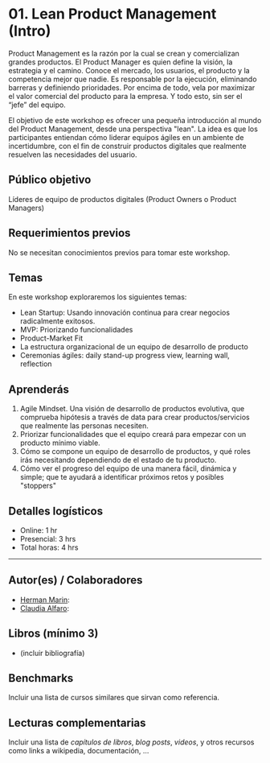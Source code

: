 # 01. Lean Product Management (Intro)

Product Management es la razón por la cual se crean y comercializan grandes productos. El Product Manager es quien define la visión, la estrategia y el camino. Conoce el mercado, los usuarios, el producto y la competencia mejor que nadie. Es responsable por la ejecución, eliminando barreras y definiendo prioridades. Por encima de todo, vela por maximizar el valor comercial del producto para la empresa. Y todo esto, sin ser el “jefe” del equipo.

El objetivo de este workshop es ofrecer una pequeña introducción al mundo del Product Management, desde una perspectiva "lean". La idea es que los participantes entiendan cómo liderar equipos ágiles en un ambiente de incertidumbre, con el fin de construir productos digitales que realmente resuelven las necesidades del usuario.


## Público objetivo

Líderes de equipo de productos digitales (Product Owners o Product Managers)


## Requerimientos previos

No se necesitan conocimientos previos para tomar este workshop.


## Temas

En este workshop exploraremos los siguientes temas:

- Lean Startup: Usando innovación continua para crear negocios radicalmente exitosos.
- MVP: Priorizando funcionalidades
- Product-Market Fit
- La estructura organizacional de un equipo de desarrollo de producto
- Ceremonias ágiles: daily stand-up progress view, learning wall, reflection


## Aprenderás

1. Agile Mindset. Una visión de desarrollo de productos evolutiva, que comprueba hipótesis a través de data para crear productos/servicios que realmente las personas necesiten.
2. Priorizar funcionalidades que el equipo creará para empezar con un producto mínimo viable.
3. Cómo se compone un equipo de desarrollo de productos, y qué roles irás necesitando dependiendo de el estado de tu producto.
4. Cómo ver el progreso del equipo de una manera fácil, dinámica y simple; que te ayudará a identificar próximos retos y posibles "stoppers"   


## Detalles logísticos

* Online: 1 hr 
* Presencial: 3 hrs
* Total horas: 4 hrs

***

## Autor(es) / Colaboradores

* [Herman Marin](https://www.linkedin.com/in/herman-marin/):
* [Claudia Alfaro](https://www.linkedin.com/in/claudiaalfaro/):

## Libros (mínimo 3)

- (incluir bibliografía)

## Benchmarks

Incluir una lista de cursos similares que sirvan como referencia.

## Lecturas complementarias

Incluir una lista de _capítulos de libros_, _blog posts_, _videos_, y otros
recursos como links a wikipedia, documentación, ...
